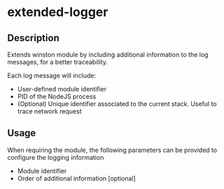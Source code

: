 extended-logger
===============
Description
-------------
Extends winston module by including additional information to the log messages, for a better traceability.

Each log message will include:

* User-defined module identifier
* PID of the NodeJS process
* (Optional) Unique identifier associated to the current stack. Useful to trace network request

Usage
-------

When requiring the module, the following parameters can be provided to configure the logging information

* Module identifier
* Order of additional information [optional]
